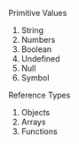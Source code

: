 Primitive Values
1. String
2. Numbers
3. Boolean
4. Undefined
5. Null
6. Symbol 

Reference Types
1. Objects
2. Arrays
3. Functions